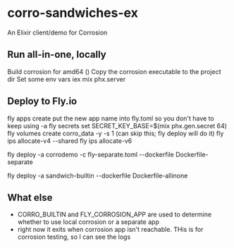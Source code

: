 # corro-sandwiches-ex

An Elixir client/demo for Corrosion


## Run all-in-one, locally
Build corrosion for amd64 ()
Copy the corrosion executable to the project dir
Set some env vars
iex mix phx.server

## Deploy to Fly.io
fly apps create
put the new app name into fly.toml so you don't have to keep using -a
fly secrets set SECRET_KEY_BASE=$(mix phx.gen.secret 64)
fly volumes create corro_data -y -s 1 (can skip this; fly deploy will do it)
fly ips allocate-v4 --shared
fly ips allocate-v6
<!-- If using a separate app running on Fly.io for corrosion -->
fly deploy -a corrodemo -c fly-separate.toml --dockerfile Dockerfile-separate

<!-- To use corrosion built into the Machine -->
<!-- Make sure to copy an up-to-date Corrosion binary to the project dir -->
fly deploy -a sandwich-builtin --dockerfile Dockerfile-allinone


## What else 

* CORRO_BUILTIN and FLY_CORROSION_APP are used to determine whether to use local corrosion or a separate app
* right now it exits when corrosion app isn't reachable. THis is for corrosion testing, so I can see the logs